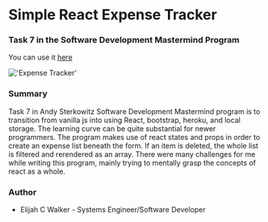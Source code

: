 # Simple React Expense Tracker

### Task 7 in the Software Development Mastermind Program

You can use it [here]()

!['Expense Tracker']()

### Summary

Task 7 in Andy Sterkowitz Software Development Mastermind program is to transition from vanilla js into using React, bootstrap, heroku, and local storage. The learning curve can be quite substantial for newer programmers. The program makes use of react states and props in order to create an expense list beneath the form. If an item is deleted, the whole list is filtered and rerendered as an array. There were many challenges for me while writing this program, mainly trying to mentally grasp the concepts of react as a whole. 

### Author

* Elijah C Walker - Systems Engineer/Software Developer